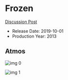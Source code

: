 # Frozen

[Discussion Post](https://www.avsforum.com/threads/bass-eq-for-filtered-movies.2995212/post-58644582)

* Release Date: 2019-10-01
* Production Year: 2013

## Atmos

![img 0](https://i.imgur.com/uXTV7mI.jpg)

![img 1](https://i.imgur.com/qOEfGQF.png)

